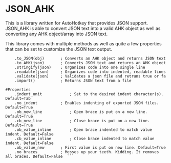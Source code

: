 # JSON_AHK
This is a library written for AutoHotkey that provides JSON support.
JSON_AHK is able to convert JSON text into a valid AHK object as well as converting any AHK object/array into JSON text.

This library comes with multiple methods as well as quite a few properties that can be set to customize the JSON text output.

```#Methods  
    .to_JSON(obj)		; Converts an AHK object and returns JSON text  
    .to_AHK(json)		; Converts JSON text and returns an AHK object  
    .stringify(json)	; Organizes code into one single line  
    .readable(json)		; Organizes code into indented, readable lines  
    .validate(json)		; Validates a json file and retruns true or fa  
    .import()			; Returns JSON text from a file  

#Properties  
    .indent_unit			; Set to the desired indent character(s). Default=Tab  
    .no_indent			; Enables indenting of exported JSON files. Default=True  
    .ob_new_line			; Open brace is put on a new line. Default=True  
    .cb_new_line			; Close brace is put on a new line. Default=True  
    .ob_value_inline		; Open brace indented to match value indent. Default=False  
    .cb_value_inline		; Close brace indented to match value indent. Default=False  
    .ob_value_new		; First value is put on new line. Default=True  
    .no_braces			; Messes up your teeth. Kidding. It removes all braces. Default=False  ```

